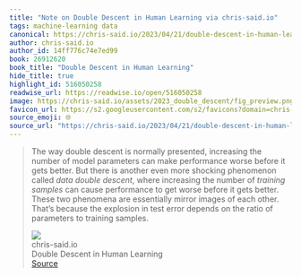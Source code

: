 ```yaml
---
title: "Note on Double Descent in Human Learning via chris-said.io"
tags: machine-learning data
canonical: https://chris-said.io/2023/04/21/double-descent-in-human-learning/
author: chris-said.io
author_id: 14ff776c74e7ed99
book: 26912620
book_title: "Double Descent in Human Learning"
hide_title: true
highlight_id: 516050258
readwise_url: https://readwise.io/open/516050258
image: https://chris-said.io/assets/2023_double_descent/fig_preview.png
favicon_url: https://s2.googleusercontent.com/s2/favicons?domain=chris-said.io
source_emoji: 🌐
source_url: "https://chris-said.io/2023/04/21/double-descent-in-human-learning/#:~:text=The%20way%20double,to%20training%20samples."
---
```


> The way double descent is normally presented, increasing the number of model parameters can make performance worse before it gets better. But there is another even more shocking phenomenon called *data double descent*, where increasing the number of *training samples* can cause performance to get worse before it gets better. These two phenomena are essentially mirror images of each other. That’s because the explosion in test error depends on the ratio of parameters to training samples.
> <div class="quoteback-footer"><div class="quoteback-avatar"><img class="mini-favicon" src="https://s2.googleusercontent.com/s2/favicons?domain=chris-said.io"></div><div class="quoteback-metadata"><div class="metadata-inner"><span style="display:none">FROM:</span><div aria-label="chris-said.io" class="quoteback-author"> chris-said.io</div><div aria-label="Double Descent in Human Learning" class="quoteback-title"> Double Descent in Human Learning</div></div></div><div class="quoteback-backlink"><a target="_blank" aria-label="go to the full text of this quotation" rel="noopener" href="https://chris-said.io/2023/04/21/double-descent-in-human-learning/#:~:text=The%20way%20double,to%20training%20samples." class="quoteback-arrow"> Source</a></div></div>